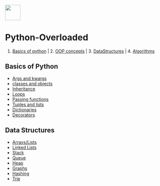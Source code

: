 <a href="https://sourcerer.io/harshithreddyhr9"><img src="https://avatars3.githubusercontent.com/u/22796758?v=4" height="50px" width="50px" alt=""/></a>

# Python-Overloaded
1. [Basics of python](https://github.com/harshithreddyhr9/Python-Overloaded/tree/master/Basics) | 2. [OOP concepts](https://github.com/harshithreddyhr9/Python-Overloaded/blob/master/OOPS.md) | 3. [DataStructures](https://github.com/harshithreddyhr9/Python-Overloaded/tree/master/DataStructures) | 4. [Algorithms](https://github.com/harshithreddyhr9/Python-Overloaded/tree/master/Algorithms/Sorting)

## Basics of Python  
* [Args and kwargs](https://github.com/harshithreddyhr9/Python-Overloaded/blob/master/Basics/args_kwargs.py)  
* [classes and objects](https://github.com/harshithreddyhr9/Python-Overloaded/blob/master/Basics/classes_objects.py)      
* [Inheritance](https://github.com/harshithreddyhr9/Python-Overloaded/blob/master/Basics/inheritance.py)    
* [Loops](https://github.com/harshithreddyhr9/Python-Overloaded/blob/master/Basics/loops.py)    
* [Passing functions](https://github.com/harshithreddyhr9/Python-Overloaded/blob/master/Basics/passing_functions.py)  
* [Tuples and lists](https://github.com/harshithreddyhr9/Python-Overloaded/blob/master/Basics/tuples_lists.py)  
* [Dictionaries](https://github.com/harshithreddyhr9/Python-Overloaded/blob/master/Basics/dictionaries.py)  
* [Decorators](https://github.com/harshithreddyhr9/Python-Overloaded/blob/master/Basics/decorators.py)  


## Data Structures
* [Arrays/Lists]()
* [Linked Lists]()
* [Stack]()
* [Queue]()
* [Heap]()
* [Graphs]()
* [Hashing]()
* [Trie]()
